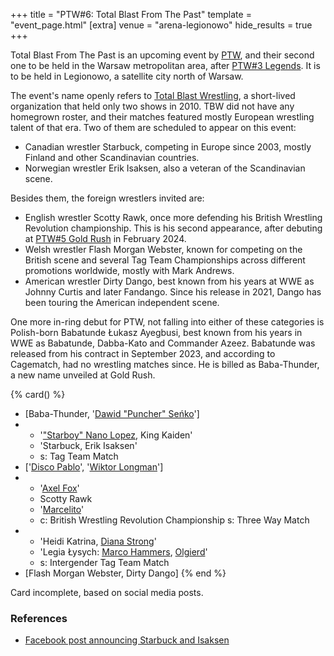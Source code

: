 +++
title = "PTW#6: Total Blast From The Past"
template = "event_page.html"
[extra]
venue = "arena-legionowo"
hide_results = true
+++

Total Blast From The Past is an upcoming event by [PTW](@/o/ptw.md), and their second one to be held in the Warsaw metropolitan area, after [PTW#3 Legends](@/e/ptw/2022-11-26-ptw-3-legends.md). It is to be held in Legionowo, a satellite city north of Warsaw.

The event's name openly refers to [Total Blast Wrestling](@/o/tbw.md), a short-lived organization that held only two shows in 2010. TBW did not have any homegrown roster, and their matches featured mostly European wrestling talent of that era. Two of them are scheduled to appear on this event:

* Canadian wrestler Starbuck, competing in Europe since 2003, mostly Finland and other Scandinavian countries.
* Norwegian wrestler Erik Isaksen, also a veteran of the Scandinavian scene.

Besides them, the foreign wrestlers invited are:

* English wrestler Scotty Rawk, once more defending his British Wrestling Revolution championship. This is his second appearance, after debuting at [PTW#5 Gold Rush](@/e/ptw/2024-02-03-ptw-5-gold-rush.md) in February 2024.
* Welsh wrestler Flash Morgan Webster, known for competing on the British scene and several  Tag Team Championships across different promotions worldwide, mostly with Mark Andrews.
* American wrestler Dirty Dango, best known from his years at WWE as Johnny Curtis and later Fandango. Since his release in 2021, Dango has been touring the American independent scene.

One more in-ring debut for PTW, not falling into either of these categories is Polish-born Babatunde Łukasz Ayegbusi, best known from his years in WWE as Babatunde, Dabba-Kato and Commander Azeez. Babatunde was released from his contract in September 2023, and according to Cagematch, had no wrestling matches since. He is billed as Baba-Thunder, a new name unveiled at Gold Rush.

{% card() %}
- [Baba-Thunder, '[Dawid "Puncher" Seńko](@/w/puncher.md)']
- - '["Starboy" Nano Lopez](@/w/nano-lopez.md), King Kaiden'
  - 'Starbuck, Erik Isaksen'
  - s: Tag Team Match
- ['[Disco Pablo](@/w/disco-pablo.md)', '[Wiktor Longman](@/w/wiktor-longman.md)']
- - '[Axel Fox](@/w/axel-fox.md)'
  - Scotty Rawk
  - '[Marcelito](@/w/marcelito.md)'
  - c: British Wrestling Revolution Championship
    s: Three Way Match
- - 'Heidi Katrina, [Diana Strong](@/w/diana-strong.md)'
  - 'Legia Łysych: [Marco Hammers](@/w/marco-hammers.md), [Olgierd](@/w/olgierd.md)'
  - s: Intergender Tag Team Match
- [Flash Morgan Webster, Dirty Dango]
{% end %}

Card incomplete, based on social media posts.

### References

* [Facebook post announcing Starbuck and Isaksen](https://www.facebook.com/PrimeTimeWrestlingPL/posts/pfbid0XSHwEuYjQG1dGxLjoEXvnYRaC4wVm7tAYiZ1kT6XLjDZc8eBR4GfZ515pMQNvtFHl)
